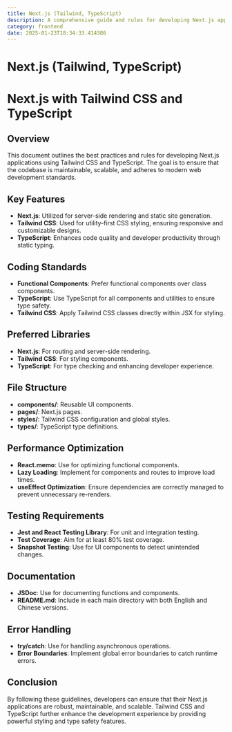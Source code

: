 ```yaml
---
title: Next.js (Tailwind, TypeScript)
description: A comprehensive guide and rules for developing Next.js applications using Tailwind CSS for styling and TypeScript for type safety. This setup ensures a modern, efficient, and scalable web development environment.
category: frontend
date: 2025-01-23T18:34:33.414386
---
```


# Next.js (Tailwind, TypeScript)

# Next.js with Tailwind CSS and TypeScript

## Overview
This document outlines the best practices and rules for developing Next.js applications using Tailwind CSS and TypeScript. The goal is to ensure that the codebase is maintainable, scalable, and adheres to modern web development standards.

## Key Features
- **Next.js**: Utilized for server-side rendering and static site generation.
- **Tailwind CSS**: Used for utility-first CSS styling, ensuring responsive and customizable designs.
- **TypeScript**: Enhances code quality and developer productivity through static typing.

## Coding Standards
- **Functional Components**: Prefer functional components over class components.
- **TypeScript**: Use TypeScript for all components and utilities to ensure type safety.
- **Tailwind CSS**: Apply Tailwind CSS classes directly within JSX for styling.

## Preferred Libraries
- **Next.js**: For routing and server-side rendering.
- **Tailwind CSS**: For styling components.
- **TypeScript**: For type checking and enhancing developer experience.

## File Structure
- **components/**: Reusable UI components.
- **pages/**: Next.js pages.
- **styles/**: Tailwind CSS configuration and global styles.
- **types/**: TypeScript type definitions.

## Performance Optimization
- **React.memo**: Use for optimizing functional components.
- **Lazy Loading**: Implement for components and routes to improve load times.
- **useEffect Optimization**: Ensure dependencies are correctly managed to prevent unnecessary re-renders.

## Testing Requirements
- **Jest and React Testing Library**: For unit and integration testing.
- **Test Coverage**: Aim for at least 80% test coverage.
- **Snapshot Testing**: Use for UI components to detect unintended changes.

## Documentation
- **JSDoc**: Use for documenting functions and components.
- **README.md**: Include in each main directory with both English and Chinese versions.

## Error Handling
- **try/catch**: Use for handling asynchronous operations.
- **Error Boundaries**: Implement global error boundaries to catch runtime errors.

## Conclusion
By following these guidelines, developers can ensure that their Next.js applications are robust, maintainable, and scalable. Tailwind CSS and TypeScript further enhance the development experience by providing powerful styling and type safety features.
